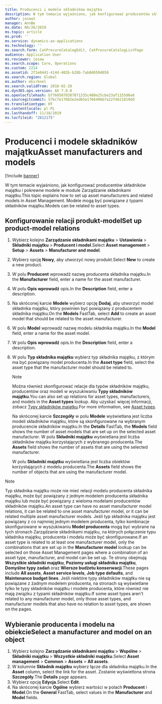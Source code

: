 ```yaml
---
title: Producenci i modele składników majątku
description: W tym temacie wyjaśniono, jak konfigurować producentów składników majątku i pokrewne modele w module Zarządzanie składnikami majątku.
author: josaw1
manager: AnnBe
ms.date: 06/26/2019
ms.topic: article
ms.prod: ''
ms.service: dynamics-ax-applications
ms.technology: ''
ms.search.form: CatProcureCatalogEdit, CatProcureCatalogListPage
audience: Application User
ms.reviewer: josaw
ms.search.scope: Core, Operations
ms.custom: 2214
ms.assetid: 2f3e0441-414d-402b-b28b-7ab0d650d658
ms.search.region: Global
ms.author: mkirknel
ms.search.validFrom: 2016-02-28
ms.dyn365.ops.version: AX 7.0.0
ms.openlocfilehash: b77605070387871335c480e25cbe23af1155d6e8
ms.sourcegitcommit: 57bc7e17682e2edb5e1766496b7a22f4621819dd
ms.translationtype: HT
ms.contentlocale: pl-PL
ms.lasthandoff: 11/18/2019
ms.locfileid: "2812175"
---
```

# <a name="asset-manufacturers-and-models"></a><span data-ttu-id="da75e-103">Producenci i modele składników majątku</span><span class="sxs-lookup"><span data-stu-id="da75e-103">Asset manufacturers and models</span></span>

[!include [banner](../../includes/banner.md)]

 

<span data-ttu-id="da75e-104">W tym temacie wyjaśniono, jak konfigurować producentów składników majątku i pokrewne modele w module Zarządzanie składnikami majątku.</span><span class="sxs-lookup"><span data-stu-id="da75e-104">This topic explains how to set up asset manufacturers and related models in Asset Management.</span></span> <span data-ttu-id="da75e-105">Modele mogą być powiązane z typami składników majątku.</span><span class="sxs-lookup"><span data-stu-id="da75e-105">Models can be related to asset types.</span></span>

## <a name="set-up-product-model-relations"></a><span data-ttu-id="da75e-106">Konfigurowanie relacji produkt-model</span><span class="sxs-lookup"><span data-stu-id="da75e-106">Set up product-model relations</span></span>

1. <span data-ttu-id="da75e-107">Wybierz kolejno **Zarządzanie składnikami majątku** \> **Ustawienia** \> **Składniki majątku** \> **Producent i model**.</span><span class="sxs-lookup"><span data-stu-id="da75e-107">Select **Asset management** \> **Setup** \> **Assets** \> **Manufacturer and model**.</span></span>
2. <span data-ttu-id="da75e-108">Wybierz opcję **Nowy**, aby utworzyć nowy produkt.</span><span class="sxs-lookup"><span data-stu-id="da75e-108">Select **New** to create a new product.</span></span>
3. <span data-ttu-id="da75e-109">W polu **Producent** wprowadź nazwę producenta składnika majątku.</span><span class="sxs-lookup"><span data-stu-id="da75e-109">In the **Manufacturer** field, enter a name for the asset manufacturer.</span></span>
4. <span data-ttu-id="da75e-110">W polu **Opis wprowadź** opis.</span><span class="sxs-lookup"><span data-stu-id="da75e-110">In the **Description** field, enter a description.</span></span>
5. <span data-ttu-id="da75e-111">Na skróconej karcie **Modele** wybierz opcję **Dodaj**, aby utworzyć model składnika majątku, który powinien być powiązany z producentem składnika majątku.</span><span class="sxs-lookup"><span data-stu-id="da75e-111">On the **Models** FastTab, select **Add** to create an asset model that should be related to the asset manufacturer.</span></span>
6. <span data-ttu-id="da75e-112">W polu **Model** wprowadź nazwę modelu składnika majątku.</span><span class="sxs-lookup"><span data-stu-id="da75e-112">In the **Model** field, enter a name for the asset model.</span></span>
7. <span data-ttu-id="da75e-113">W polu **Opis wprowadź** opis.</span><span class="sxs-lookup"><span data-stu-id="da75e-113">In the **Description** field, enter a description.</span></span>
8. <span data-ttu-id="da75e-114">W polu **Typ składnika majątku** wybierz typ składnika majątku, z którym ma być powiązany model producenta.</span><span class="sxs-lookup"><span data-stu-id="da75e-114">In the **Asset type** field, select the asset type that the manufacturer model should be related to.</span></span>

    > [!NOTE]
    > <span data-ttu-id="da75e-115">Można również skonfigurować relacje dla typów składników majątku, producentów oraz modeli w wyszukiwaniu **Typy składników majątku**.</span><span class="sxs-lookup"><span data-stu-id="da75e-115">You can also set up relations for asset types, manufacturers, and models in the **Asset types** lookup.</span></span> <span data-ttu-id="da75e-116">Aby uzyskać więcej informacji, zobacz [Typy składników majątku](../setup-for-objects/object-types.md).</span><span class="sxs-lookup"><span data-stu-id="da75e-116">For more information, see [Asset types](../setup-for-objects/object-types.md).</span></span>

    <span data-ttu-id="da75e-117">Na skróconej karcie **Szczegóły** w polu **Modele** wyświetlana jest liczba modeli składników majątku, które są skonfigurowane na wybranym producencie składników majątku.</span><span class="sxs-lookup"><span data-stu-id="da75e-117">In the **Details** FastTab, the **Models** field shows the number of asset models that are set up on the selected asset manufacturer.</span></span> <span data-ttu-id="da75e-118">W polu **Składniki majątku** wyświetlana jest liczba składników majątku korzystających z wybranego producenta.</span><span class="sxs-lookup"><span data-stu-id="da75e-118">The **Assets** field shows the number of assets that are using the selected manufacturer.</span></span>
    
    <span data-ttu-id="da75e-119">W polu **Składniki majątku** wyświetlana jest liczba obiektów korzystających z modelu producenta.</span><span class="sxs-lookup"><span data-stu-id="da75e-119">The **Assets** field shows the number of objects that are using the manufacturer model.</span></span>

> [!NOTE]
> <span data-ttu-id="da75e-120">Typ składnika majątku może nie mieć relacji modelu producenta składnika majątku, może być powiązany z jednym modelem producenta składnika majątku lub może być powiązany z wieloma modelami producentów składników majątku.</span><span class="sxs-lookup"><span data-stu-id="da75e-120">An asset type can have no asset manufacturer model relations, it can be related to one asset manufacturer model, or it can be related multiple asset manufacturer models.</span></span> <span data-ttu-id="da75e-121">Jeśli typ składnika majątku jest powiązany z co najmniej jednym modelem producenta, tylko kombinacje skonfigurowane w wyszukiwaniu **Model producenta** mogą być wybrane na tych stronach Zarządzanie składnikami majątku, na których połączenie typu składnika majątku, producenta i modelu może być skonfigurowane.</span><span class="sxs-lookup"><span data-stu-id="da75e-121">If an asset type is related to at least one manufacturer model, only the combinations that are set up in the **Manufacturer model** lookup can be selected on those Asset Management pages where a combination of an asset type, manufacturer, and model can be set up.</span></span> <span data-ttu-id="da75e-122">Te strony obejmują **Wszystkie składniki majątku**, **Poziomy usługi składnika majątku**, **Domyślne typy zadań** oraz **Wiersze budżetu konserwacji**.</span><span class="sxs-lookup"><span data-stu-id="da75e-122">These pages include **All assets**, **Asset service levels**, **Job type defaults**, and **Maintenance budget lines**.</span></span> <span data-ttu-id="da75e-123">Jeśli niektóre typy składników majątku nie są powiązane z żadnym modelem producenta, na stronach są wyświetlane tylko te typy składników majątku i modele producenta, które również nie mają związku z typami składników majątku.</span><span class="sxs-lookup"><span data-stu-id="da75e-123">If some asset types aren't related to any manufacturer model, only those asset types, and manufacturer models that also have no relation to asset types, are shown on the pages.</span></span>

## <a name="select-a-manufacturer-and-model-on-an-object"></a><span data-ttu-id="da75e-124">Wybieranie producenta i modelu na obiekcie</span><span class="sxs-lookup"><span data-stu-id="da75e-124">Select a manufacturer and model on an object</span></span>

1. <span data-ttu-id="da75e-125">Wybierz kolejno **Zarządzanie składnikami majątku** \> **Wspólne** \> **Składniki majątku** \> **Wszystkie składniki majątku**.</span><span class="sxs-lookup"><span data-stu-id="da75e-125">Select **Asset management** \> **Common** \> **Assets** \> **All assets**.</span></span>
2. <span data-ttu-id="da75e-126">W kolumnie **Składnik majątku** wybierz łącze dla składnika majątku.</span><span class="sxs-lookup"><span data-stu-id="da75e-126">In the **Asset** column, select the link for the asset.</span></span> <span data-ttu-id="da75e-127">Zostanie wyświetlona strona **Szczegóły**.</span><span class="sxs-lookup"><span data-stu-id="da75e-127">The **Details** page appears.</span></span>
3. <span data-ttu-id="da75e-128">Wybierz opcję **Edycja**.</span><span class="sxs-lookup"><span data-stu-id="da75e-128">Select **Edit**.</span></span>
4. <span data-ttu-id="da75e-129">Na skróconej karcie **Ogólne** wybierz wartości w polach **Producent** i **Model**.</span><span class="sxs-lookup"><span data-stu-id="da75e-129">On the **General** FastTab, select values in the **Manufacturer** and **Model** fields.</span></span>
